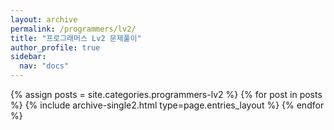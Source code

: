 ```yaml
---
layout: archive
permalink: /programmers/lv2/
title: "프로그래머스 Lv2 문제풀이"
author_profile: true
sidebar:
  nav: "docs"
---
```


{% assign posts = site.categories.programmers-lv2 %}
{% for post in posts %} {% include archive-single2.html type=page.entries_layout %} {% endfor %}
